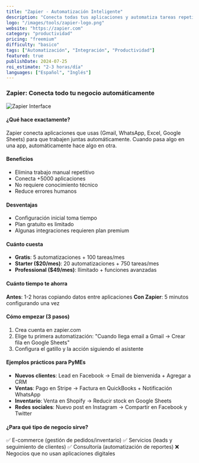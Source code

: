 ```yaml
---
title: "Zapier - Automatización Inteligente"
description: "Conecta todas tus aplicaciones y automatiza tareas repetitivas"
logo: "/images/tools/zapier-logo.png"
website: "https://zapier.com"
category: "productividad"
pricing: "freemium"
difficulty: "basico"
tags: ["Automatización", "Integración", "Productividad"]
featured: true
publishDate: 2024-07-25
roi_estimate: "2-3 horas/día"
languages: ["Español", "Inglés"]
---
```


### Zapier: Conecta todo tu negocio automáticamente

![Zapier Interface](/images/herramientas/zapier-logo.jpg)

#### ¿Qué hace exactamente?
Zapier conecta aplicaciones que usas (Gmail, WhatsApp, Excel, Google Sheets) para que trabajen juntas automáticamente. Cuando pasa algo en una app, automáticamente hace algo en otra.

#### Beneficios
- Elimina trabajo manual repetitivo
- Conecta +5000 aplicaciones
- No requiere conocimiento técnico
- Reduce errores humanos

#### Desventajas
- Configuración inicial toma tiempo
- Plan gratuito es limitado
- Algunas integraciones requieren plan premium

#### Cuánto cuesta
- **Gratis**: 5 automatizaciones + 100 tareas/mes
- **Starter ($20/mes)**: 20 automatizaciones + 750 tareas/mes
- **Professional ($49/mes)**: Ilimitado + funciones avanzadas

#### Cuánto tiempo te ahorra
**Antes**: 1-2 horas copiando datos entre aplicaciones
**Con Zapier**: 5 minutos configurando una vez

#### Cómo empezar (3 pasos)
1. Crea cuenta en zapier.com
2. Elige tu primera automatización: "Cuando llega email a Gmail → Crear fila en Google Sheets"
3. Configura el gatillo y la acción siguiendo el asistente

#### Ejemplos prácticos para PyMEs
- **Nuevos clientes**: Lead en Facebook → Email de bienvenida + Agregar a CRM
- **Ventas**: Pago en Stripe → Factura en QuickBooks + Notificación WhatsApp
- **Inventario**: Venta en Shopify → Reducir stock en Google Sheets
- **Redes sociales**: Nuevo post en Instagram → Compartir en Facebook y Twitter

#### ¿Para qué tipo de negocio sirve?
✅ E-commerce (gestión de pedidos/inventario)
✅ Servicios (leads y seguimiento de clientes)
✅ Consultoría (automatización de reportes)
❌ Negocios que no usan aplicaciones digitales